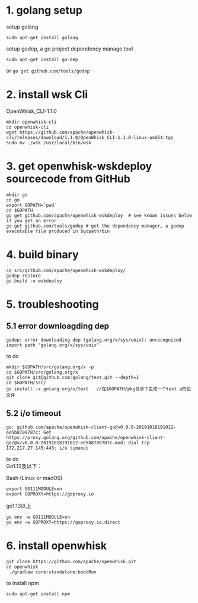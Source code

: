 # 1. golang setup

setup golang
```
sudo apt-get install golang
```

setup godep, a go project dependency manage tool

```
sudo apt-get install go-dep
```
or `go get github.com/tools/godep`

# 2. install wsk Cli

OpenWhisk_CLI-1.1.0
```
mkdir openwhisk-cli
cd openwhisk-cli
wget https://github.com/apache/openwhisk-cli/releases/download/1.1.0/OpenWhisk_CLI-1.1.0-linux-amd64.tgz
sudo mv ./wsk /usr/local/bin/wsk
```

# 3. get openwhisk-wskdeploy sourcecode from GitHub

```
mkdir go
cd go
export GOPATH=`pwd`
cd $GOPATH
go get github.com/apache/openwhisk-wskdeploy  # see known issues below if you get an error
go get github.com/tools/godep # get the dependency manager, a godep executable file produced in $gopath/bin

```
# 4. build binary
```
cd src/github.com/apache/openwhisk-wskdeploy/
godep restore
go build -o wskdeploy
```

# 5. troubleshooting
## 5.1 error downloagding dep
```
godep: error downloading dep (golang.org/x/sys/unix): unrecognized import path "golang.org/x/sys/unix"

```
to do 
```
mkdir $GOPATH/src/golang.org/x -p
cd $GOPATH/src/golang.org/x
git clone git@github.com:golang/text.git --depth=1
cd $GOPATH/src/
go install -x golang.org/x/text   //在$GOPATH/pkg目录下生成一个text.a的包文件
```
## 5.2 i/o timeout

```
go: github.com/apache/openwhisk-client-go@v0.0.0-20191018191012-ee5b8709787c: Get https://proxy.golang.org/github.com/apache/openwhisk-client-go/@v/v0.0.0-20191018191012-ee5b8709787c.mod: dial tcp 172.217.27.145:443: i/o timeout

```
to do  
Go1.12及以下：

Bash (Linux or macOS)

```
export GO111MODULE=on
export GOPROXY=https://goproxy.io
```
go1.13以上  
```
go env -w GO111MODULE=on
go env -w GOPROXY=https://goproxy.io,direct

```
# 6. install openwhisk

```
git clone https://github.com/apache/openwhisk.git
cd openwhisk
 ./gradlew core:standalone:bootRun
```

to install npm
```
sudo apt-get install npm
```

